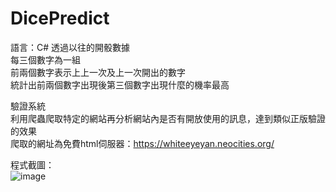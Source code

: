 # DicePredict
語言：C#
透過以往的開骰數據  
每三個數字為一組  
前兩個數字表示上上一次及上一次開出的數字  
統計出前兩個數字出現後第三個數字出現什麼的機率最高  
  
驗證系統  
利用爬蟲爬取特定的網站再分析網站內是否有開放使用的訊息，達到類似正版驗證的效果  
爬取的網址為免費html伺服器：https://whiteeyeyan.neocities.org/  
  
程式截圖：  
![image](https://github.com/WhiteEyeYan/DicePredict/blob/main/screenshot/screenshot.jpg)  
